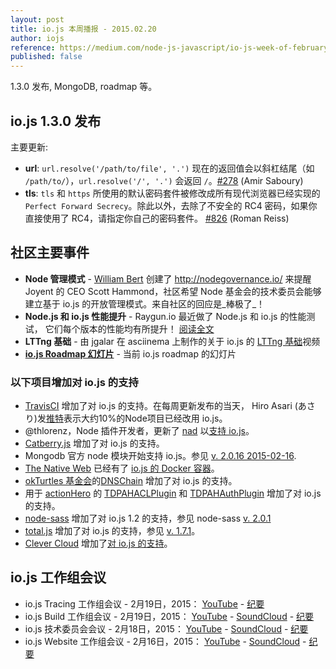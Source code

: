 ```yaml
---
layout: post
title: io.js 本周播报 - 2015.02.20
author: iojs
reference: https://medium.com/node-js-javascript/io-js-week-of-february-20th-2015-48486615980
published: false
---
```


1.3.0 发布, MongoDB, roadmap 等。

<!--more-->

## io.js 1.3.0 发布

主要更新: 

* **url**: `url.resolve('/path/to/file', '.')` 现在的返回值会以斜杠结尾（如 `/path/to/`），`url.resolve('/', '.')` 会返回 `/`。[#278](https://github.com/iojs/io.js/issues/278) (Amir Saboury)
* **tls**: `tls` 和 `https` 所使用的默认密码套件被修改成所有现代浏览器已经实现的 `Perfect Forward Secrecy`。除此以外，去除了不安全的 RC4 密码，如果你直接使用了 RC4，请指定你自己的密码套件。 [#826](https://github.com/iojs/io.js/issues/826) (Roman Reiss)

## 社区主要事件

* **Node 管理模式** - [William Bert](https://twitter.com/williamjohnbert) 创建了 http://nodegovernance.io/ 来提醒 Joyent 的 CEO Scott Hammond，社区希望 Node 基金会的技术委员会能够建立基于 io.js 的开放管理模式。来自社区的回应是_棒极了_！
* **Node.js 和 io.js 性能提升** - Raygun.io 最近做了 Node.js 和 io.js 的性能测试， 它们每个版本的性能均有所提升！ [阅读全文](https://raygun.io/blog/2015/02/node-js-performance-node-js-vs-io-js/)
* **LTTng 基础** - 由 jgalar 在 asciinema 上制作的关于 io.js 的 [LTTng 基础](https://asciinema.org/a/16785)视频 
* **[io.js Roadmap 幻灯片](http://roadmap.iojs.org/)** - 当前 io.js roadmap 的幻灯片 

### 以下项目增加对 io.js 的支持 

* [TravisCI](https://travis-ci.org/) 增加了对 io.js 的支持。在每周更新发布的当天， Hiro Asari (あさり)发[推特](https://twitter.com/hiro_asari/status/566268486012633088)表示大约10%的Node项目已经改用 io.js。
* @thlorenz，Node 插件开发者，更新了 [nad](https://github.com/thlorenz/nad) 以[支持 io.js](https://twitter.com/thlorenz/status/566328088121081856)。
* [Catberry.js](https://github.com/catberry/catberry) 增加了对 io.js 的支持。
* Mongodb 官方 node 模块开始支持 io.js。参见 [v. 2.0.16 2015-02-16](https://github.com/mongodb/node-mongodb-native/blob/2.0/HISTORY.md).
* [The Native Web](http://www.thenativeweb.io/) 已经有了 [io.js 的 Docker 容器](https://registry.hub.docker.com/u/thenativeweb/iojs/)。
* [okTurtles 基金会](https://okturtles.com/)的[DNSChain](https://github.com/okTurtles/dnschain) 增加了对 io.js 的支持。
* 用于 [actionHero](http://www.actionherojs.com/) 的 [TDPAHACLPlugin](https://github.com/neilstuartcraig/TDPAHACLPlugin) 和 [TDPAHAuthPlugin](https://github.com/neilstuartcraig/TDPAHAuthPlugin) 增加了对 io.js 的支持。
* [node-sass](https://npmjs.org/package/node-sass) 增加了对 io.js 1.2 的支持，参见 node-sass [v. 2.0.1](https://github.com/sass/node-sass/issues/655)
* [total.js](https://www.totaljs.com/) 增加了对 io.js 的支持，参见 [v. 1.7.1](https://github.com/totaljs/framework/releases/tag/v1.7.1)。
* [Clever Cloud](https://www.clever-cloud.com/) 增加了[对 io.js 的支持](https://www.clever-cloud.com/blog/features/2015/01/23/introducing-io.js/)。

## io.js 工作组会议

* io.js Tracing 工作组会议 - 2月19日，2015： [YouTube](https://www.youtube.com/watch?v=wvBVjg8jkv0) - [纪要](https://docs.google.com/document/d/1_ApOMt03xHVkaGpTEPMDIrtkjXOzg3Hh4ZcyfhvMHx4/edit)
* io.js Build 工作组会议 - 2月19日，2015： [YouTube](https://www.youtube.com/watch?v=OKQi3pTF7fs) - [SoundCloud](https://soundcloud.com/iojs/iojs-build-wg-meeting-2015-02-19) - [纪要](https://docs.google.com/document/d/1vRhsYBs4Hw6vRu55h5eWTwDzS1NctxdTvMMEnCbDs14/edit)
* io.js 技术委员会会议 - 2月18日，2015： [YouTube](https://www.youtube.com/watch?v=jeBPYLJ2_Yc) - [SoundCloud](https://soundcloud.com/iojs/iojs-tc-meeting-meeting-2015-02-18) - [纪要](https://docs.google.com/document/d/1JnujRu6Rfnp6wvbvwCfxXnsjLySunQ_yah91pkvSFdQ/edit)
* io.js Website 工作组会议 - 2月16日，2015： [YouTube](https://www.youtube.com/watch?v=UKDKhFV61ZA) - [SoundCloud](https://soundcloud.com/iojs/iojs-website-wg-meeting-2015-02-16) - [纪要](https://docs.google.com/document/d/1R8JmOoyr64tt-QOj27bD19ZOWg63CujW7GeaAHIIkUs/edit)